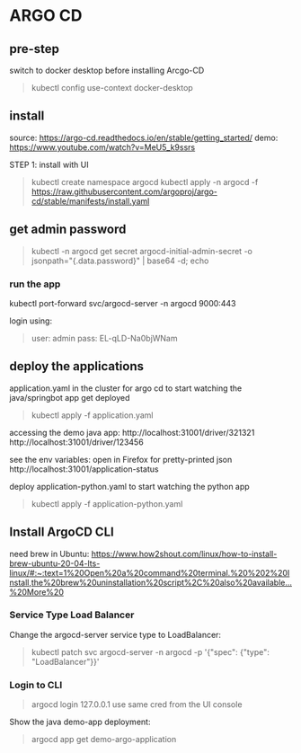 # ARGO CD

## pre-step
switch to docker desktop before installing Arcgo-CD
> kubectl config use-context docker-desktop

## install
source: https://argo-cd.readthedocs.io/en/stable/getting_started/
demo: https://www.youtube.com/watch?v=MeU5_k9ssrs

STEP 1: install with UI 
> kubectl create namespace argocd
> kubectl apply -n argocd -f https://raw.githubusercontent.com/argoproj/argo-cd/stable/manifests/install.yaml

## get admin password 
> kubectl -n argocd get secret argocd-initial-admin-secret -o jsonpath="{.data.password}" | base64 -d; echo

### run the app
kubectl port-forward svc/argocd-server -n argocd 9000:443

login using: 
> user: admin
> pass: EL-qLD-Na0bjWNam


## deploy the applications
application.yaml in the cluster for argo cd to start watching the java/springbot app get deployed
> kubectl apply -f application.yaml

accessing the demo java app:
http://localhost:31001/driver/321321
http://localhost:31001/driver/123456

see the env variables: open in Firefox for pretty-printed json
http://localhost:31001/application-status

deploy application-python.yaml to start watching the python app
> kubectl apply -f application-python.yaml



## Install ArgoCD CLI
need brew in Ubuntu: https://www.how2shout.com/linux/how-to-install-brew-ubuntu-20-04-lts-linux/#:~:text=1%20Open%20a%20command%20terminal.%20%202%20Install,the%20brew%20uninstallation%20script%2C%20also%20available...%20More%20

### Service Type Load Balancer
Change the argocd-server service type to LoadBalancer:
> kubectl patch svc argocd-server -n argocd -p '{"spec": {"type": "LoadBalancer"}}'

### Login to CLI
> argocd login 127.0.0.1
use same cred from the UI console

Show the java demo-app deployment:
> argocd app get demo-argo-application